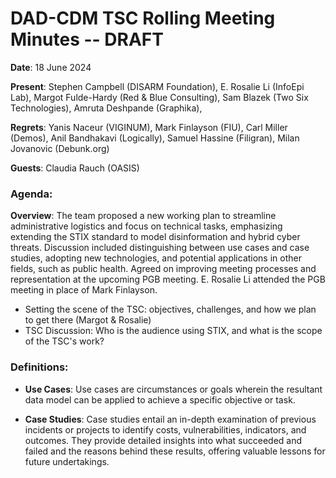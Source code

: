 # DAD-CDM TSC Rolling Meeting Minutes -- DRAFT

**Date**: 18 June 2024

**Present**: Stephen Campbell (DISARM Foundation), E. Rosalie Li (InfoEpi Lab), Margot Fulde-Hardy (Red & Blue Consulting), Sam Blazek (Two Six Technologies), Amruta Deshpande (Graphika),

**Regrets**: Yanis Naceur (VIGINUM), Mark Finlayson (FIU), Carl Miller (Demos), Anil Bandhakavi (Logically), Samuel Hassine (Filigran), Milan Jovanovic (Debunk.org)

**Guests**: Claudia Rauch (OASIS)


### Agenda:

**Overview**: The team proposed a new working plan to streamline administrative logistics and focus on technical tasks, emphasizing extending the STIX standard to model disinformation and hybrid cyber threats. Discussion included distinguishing between use cases and case studies, adopting new technologies, and potential applications in other fields, such as public health. Agreed on improving meeting processes and representation at the upcoming PGB meeting. E. Rosalie Li attended the PGB meeting in place of Mark Finlayson.

* Setting the scene of the TSC: objectives, challenges, and how we plan to get there (Margot & Rosalie)
* TSC Discussion: Who is the audience using STIX, and what is the scope of the TSC's work?

### Definitions:

- **Use Cases**: Use cases are circumstances or goals wherein the resultant data model can be applied to achieve a specific objective or task.

- **Case Studies**: Case studies entail an in-depth examination of previous incidents or projects to identify costs, vulnerabilities, indicators, and outcomes. They provide detailed insights into what succeeded and failed and the reasons behind these results, offering valuable lessons for future undertakings.

